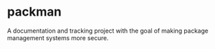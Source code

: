 # packman
A documentation and tracking project with the goal of making package management systems more secure.
